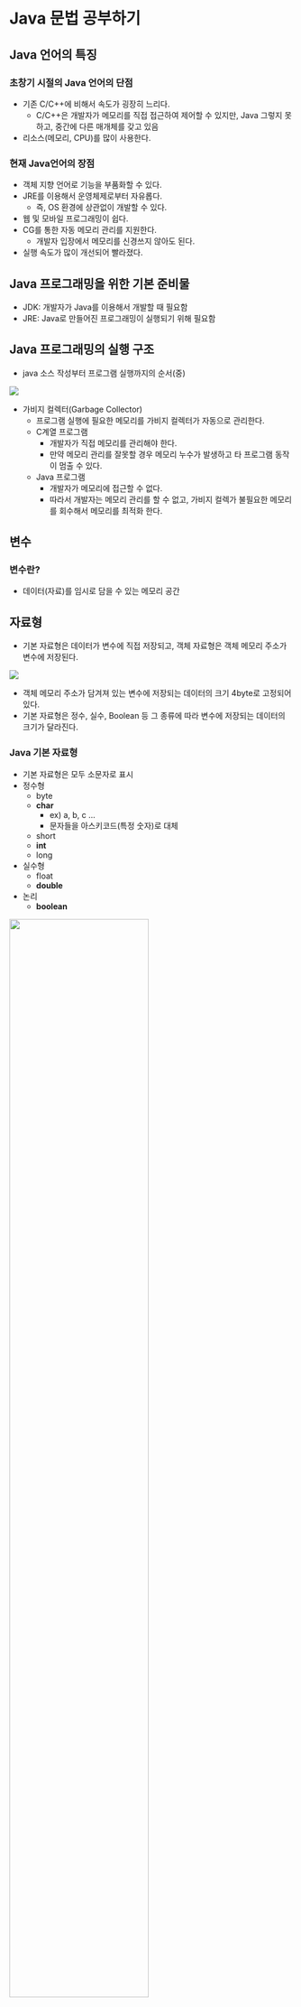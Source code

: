 Java 문법 공부하기
===============
## Java 언어의 특징
### 초창기 시절의 Java 언어의 단점
* 기존 C/C++에 비해서 속도가 굉장히 느리다.
    - C/C++은 개발자가 메모리를 직접 접근하여 제어할 수 있지만, Java 그렇지 못하고, 중간에 다른 매개체를 갖고 있음
* 리소스(메모리, CPU)를 많이 사용한다.

### 현재 Java언어의 장점 
* 객체 지향 언어로 기능을 부품화할 수 있다.
* JRE를 이용해서 운영체제로부터 자유롭다.
    - 즉, OS 환경에 상관없이 개발할 수 있다.
* 웹 및 모바일 프로그래밍이 쉽다.
* CG를 통한 자동 메모리 관리를 지원한다.
    - 개발자 입장에서 메모리를 신경쓰지 않아도 된다.
* 실행 속도가 많이 개선되어 빨라졌다.

## Java 프로그래밍을 위한 기본 준비물
* JDK: 개발자가 Java를 이용해서 개발할 때 필요함
* JRE: Java로 만들어진 프로그래밍이 실행되기 위해 필요함 

## Java 프로그래밍의 실행 구조
* java 소스 작성부터 프로그램 실행까지의 순서(중)
<img src="./images/1.png" />

* 가비지 컬렉터(Garbage Collector)
    - 프로그램 실행에 필요한 메모리를 가비지 컬렉터가 자동으로 관리한다.
    - C계열 프로그램
        + 개발자가 직접 메모리를 관리해야 한다.
        + 만약 메모리 관리를 잘못할 경우 메모리 누수가 발생하고 타 프로그램 동작이 멈출 수 있다.
    - Java 프로그램
        + 개발자가 메모리에 접근할 수 없다.
        + 따라서 개발자는 메모리 관리를 할 수 없고, 가비지 컬렉가 불필요한 메모리를 회수해서 메모리를 최적화 한다.
## 변수
### 변수란?
* 데이터(자료)를 임시로 담을 수 있는 메모리 공간

## 자료형 
* 기본 자료형은 데이터가 변수에 직접 저장되고, 객체 자료형은 객체 메모리 주소가 변수에 저장된다.
<img src="./images/2.png" />

* 객체 메모리 주소가 담겨져 있는 변수에 저장되는 데이터의 크기 4byte로 고정되어 있다.
* 기본 자료형은 정수, 실수, Boolean 등 그 종류에 따라 변수에 저장되는 데이터의 크기가 달라진다.

### Java 기본 자료형
* 기본 자료형은 모두 소문자로 표시 
* 정수형
    - byte
    - **char**
        + ex) a, b, c ...
        + 문자들을 아스키코드(특정 숫자)로 대체
    - short
    - **int**
    - long
* 실수형
    - float
    - **double**
* 논리
    - **boolean**
    
<img src="./images/3.png" width="70%" height="70%" />
    
    
### Java 객체 자료형
* 객체 자료형은 제일 앞 글지를 대문자료 표시
* 문자형
    - String
        + ex) String str = "ABCD";

### 형 변환
* 자동적 형 변환: 작은 공간의 메모리에서 큰 공간의 메모리로 이동
    - 큰 문제 없이 변환됨 
```
byte by = 10;
int in = by;
System.out.printIn("in = " + i);

in = 10
```
* 명시적 형 변환: 큰 공간의 메모리에서 작은 공간의 메모리로 이동
    - 명시적 형 변환은 데이터가 누실될 수 있다. 
```
int iVar = 100; 
byte bVar = (byte)iVar;
System.out.println("bVar = " + bVar);

bVar = 100
----------------------------------
iVar = 123456;
bVar = (byte)iVar;
System.out.printLn("bVar = " + bVar)

bVar = 64
```

## 특수 문자와 서식 문자
* 일반적으로 사용하는 문자가 아닌 특수한 경우 또는 특정 서식에 맞게 사용하는 문

### 특수 문자
* 일반 문자가 아닌 특수한 목적으로 사용되는 문자
* 종류
    - \t: 탭
    - \n: 줄바꿈
    - \': 작은 따옴표
    - \": 큰 따옴표 
    - \\: 역슬래시 
* 주석
    - 컴파일러가 컴파일하지 않고 무시하는 부분
    - 한 줄 주석: // 주석입니다.
    - 여러줄 주석: /* 주석입니다. */ 
    
### 서식 문자
* 일반 문자가 아닌 서식에 사용되는 문자
* prinf() 메소드를 이용한다.
    - f는 format(형식)을 뜻한다.
* 종류
    - %d: 10진수
    - %o: 8진수
    - %x: 16진수
    - %c: 문자
    - %s: 문자열
    - %f: 실수 

<img src="./images/4.png" width="65%" height="65%" />

* println() 은 해당 문자열을 출력하고 자동으로 줄바꿈이 되지만, printf()는 자동으로 줄바꿈이 안되기 때문에 \n으로 줄바꿈을 해줘야 한다.

## 연산자
* 프로그램이 실행될 떄 컴퓨터(CPU)한테 계산(연산)업무를 시키기 위한 방법

### 단항 연산자
* 피연산자가 하나 존재 
* ex) +x, -x, !x

### 이항 연산자
* 피연산자가 두개 존재
* ex) x=y, x<y

### 삼항 연산자
* 피연산자가 세개 존재 
* 조건식: true ? false

### 대입 연산자
* '='는 수학에서 '오른쪽 값과 왼쪽 값이 같다'라는 의미이지만, 프로그램에서는 '오른쪽 값을 왼쪽에 대'하는 의미로 쓰인다.
* 프로그램에서 '오른쪽과 왼쪽이 같다'라는 의미는 '=='이다. 

### 산술 연산자
* +, -, /, % 등

### 복합 대입 연산자
* 산술 연산자와 대입 연산자를 결합한 연산자
* +=, -=, *=, /=, %= 등

### 관계 연산자
* 두 개의 피연산자를 비교해서 참/거짓의 결론을 도출한다.
* >, >=, <, <=, ==, != 등

### 증감 연산자
* 1만큼 증가하거나 감소를 수행한다.
* ++: 1만큼 증가
* --: 1만큼 감소 
<img src="./images/5.png" width="65%" height="65%" />

### 논리 연산자
* &&: 논리 곱(AND)
* ||: 논리 합(OR)
* !: 논리 부정(NOT)

### 조건(삼항) 연산자
* 삼항 연산자로 두개의 피연산자 연산 결과에 따라서 나머지 피연산자가 결정된다.
* 조건식 ? 식1:식2
    - 조건식이 참이면 식1이 실행되고, 조건식이 거짓이면 식2가 실행된다.
<img src="./images/6.png" width="50%" height="50%" />

### 비트 연산자
* java 에서는 자주 사용되지 않
* 데이터를 비트(bit)단위로 환산하여 연산을 수행하며, 다른 연산자보다 연산 속도가 빠르다. 
* &: AND 연산
    - a & b: a와 b가 모두 1이면 1
* |: OR 연산
    - a | b: a와 b중 하나라도 1이면 1
* ^: XOR 연산
    - a^b: a와 b가 같지 않으면 1
<img src="./images/7.png" width="75%" height="75%" />   

## 배열
* 다수의 데이터를 인덱스를 이용해서 관리하는 방법 

### 배열이란?
* 인덱스를 이용해서 **자료형이 같은 데이터**를 관리하는 것이다.
* 배열 선언 및 초기화: 배열도 변수와 마찬가지로 선언과 초기화 과정을 거쳐 사용한다.
    - 배열 선언 후 초기화
    - 배열 선언과 초기화를 동시에 
* 배열은 주로 많은 데이터를 쉽게(효율적) 관리하기 위해서 사용한다.

## 배열과 메모리
* 배열을 구성하는 데이터의 자료형에 따라서 배열의 메모리 크기가 결정된다.
* 기본 자료형 데이터를 담고 있는 변수와 달리 배열 변수는 배열 데이터의 주소를 담고 있다. 
<img src="./images/8.png" width="80%" height="80%" />   

* int[] i 에서 i에는 배열의 첫번째 인덱스의 시작주소가 저장되어 있다. 

### 배열의 기본 속성
* 배열 길이
```
int[] arrAtt1 = {10, 20, 30, 40, 50, 60}
System.out.println(arrAtt1.length)
```

* 배열 요소 출력
```
System.out.println(Arrays.toString(arrAtt1));
```
* 배열 요소 복사
```
arratt2 = Arrays.copyOf(arrAtt1.length); 
```
* 배열 레퍼런스
```
arrAtt3 = arrAtt1;
System.out.println(arrAtt1);
System.out.println(arrAtt2);
System.out.println(arrAtt3);
----------------------------
I@455617c
I@74a14482
I@455617c
```

### 다차원 배열
* 배열 안에 또 다른 배열이 존재한다.
* 이차원 배열 ~ n차열 배열
    - 이차원 배열까지는 자주 사용되지만, 3차원 배열부터는 메모리 사용량 급증으로 인한 성능 저하때문에 자주 사용되지 않는다.
```
int[][] arrMul = new int[3][2];
arrMul[0][0] = 10;
arrMul[0][1] = 100;
```

## 조건문
* 프로그램이 조건의 결과에 따라 양자 택일 또는 다자 택일을 진행하는 조건문

### 조건문이란?
* 조건의 결과에 따라서 양자 택일 또는 다자 택일을 진행한다.
    - 양자 택일: 주로 if문이 사용된다.
    - 다자 택일: 주로 switch문이 사용된다.
* if 문
    - if문
    - if문 + else문
    - if문 + else if 문
    - if문 + else if 문 ... + else문 등 조합은 다양함 
* switch 문
    - 비교대상이 되는 결과값과 선택사항이 많을 경우 주로 사용한다.
```
System.out.println("점수를 입력하세요.: ");
Scanner inputNum = new Scanner(System.in);
int sore = inputNume.nextInt();

switch (score) {
case 100:
case 90:
System.out.println("수");
break;

default:
System.out.println("다시 시도");
break;
}

inputNum.close();
```

## 반복문
* 프로그램 진행을 특정 조건에 따라 반복적으로 진행하는 것
* for문
    - for(초기값, 조건식, 증가되는 코드)
```
for(inti=1; i<10; '반복문이 끝나고 실행할 코드')
```
* while문
    - while(조건식) -> 초기값, 증가되는 코드는 while 외부에 존재
```
i = 0
while(i<10) {
    ...
    i++;
}
```

* do ~ while문
    - while문과 비슷하며, 차이점은 조건 결과에 상관없이 무조건 최초 한번은 ~ 위치에 해당하는 프로그램을 수행한다.
```
do {
    System.out.println("무조건 한번은 실행됩니다!");
} while(false);
```

## 클래스 제작과 객체 생성
### 클래스 제장
* 클래스는 멤버 변수(속성), 메서드(기능), 생성자 등으로 구성된다.

<img src="./images/9.png" width="70%" height="70%" />

### 객체 생성
* 클래스로부터 'new'를 이용해서 객체를 생성한다.
* 객체를 생성할 때, 해당 객체의 생성자가 가장 먼저 호출된다.

```
Grandeur myCar1 = new Grandeur();
Grandeur myCar2 = new Grandeur();
```

<img src="./images/10.png" width="70%" height="70%" />

## 메서드
* 클래스가 객체를 생성했을 때, 객체의 기능
* 매서드도 변수와 같이 선언 및 정의 후 필요시에 호출해서 사용한다.
* 객체와 도트접근자를 이용해 해당 메소드를 사용한다. 
* 구성
    - 호출부
    - 선언부
    - 정의부 
* 메서드명
    - 소문자로 시작한다.
    - CamelCase를 사용한다.
    - 동사 + 명사/목적어 형식

<img src="./images/11.png" width="70%" height="70%" />

### 중복 메서드(overloading) / 메서드 오버로
* 이름은 같고, 매개변수의 개수 또는 타입이 다른 메서드를 만들 수 있다. 

### 접근자
* 메서드를 호출할 때 접근자에 따라서 호출이 불가할 수 있다.
* 종류
    - public: 외부에 공개된 메서드 즉, 외부에서 호출할 수 있는 메서드 
    - priavate: 클래스 내부에서만 사용할 수 있는 메서드 
    - protect

<img src="./images/12.png" width="70%" height="70%" />

## 객체와 메모리
### 메모리에서 객체 생성(동적 생성)
* 객체는 메모리에서 동적으로 생성되며, 객체가 더 이상 필요 없게 되면 GC(Gabage Collector)에 의해서 제거된다.
* 클래스가 같은 객체들이라해도 메모리에서 다른 공간에 있는 다른 객체들이다. 
* 자료형이 같아도 메모리 내에 다른 공간에 존재하는 객체는 다른 객체이다. 

### null과 NullPointException
* 레퍼런스에 null이 저장되면 객체의 연결이 끊기며, 더 이상 객체를 이용할 수 없다. 
* 연결이 끊긴 객체는 GC에 의해서 회수되며, 객체가 저장됬었던 공간은 비워지게 된다.

## 생성자와 소멸자 그리고 this
### 디폴트 생성자
* 객체가 생성될 때 가장 먼저 호출되는 생성자로, 만약 개발자가 명시하지 않더라도 컴파일 시점에 자동 생성된다.
* 만약 사용자 정의 생성자가 정의되어 있다면, 컴파일러 디폴트 생성자를 생성하지 않는다.

<img src="./images/13.png" width="70%" height="70%" />

### 사용자 정의 생성자
* 디폴트 생성자 외에 특정 목적에 의해서 개발자가 만든 생성자로, 매개 변수에 차이가 있다.

<img src="./images/14.png" width="70%" height="70%" />

### 소멸자
* 객체가 GC에 의해서 메모리에서 제거될 때 finalize() 메서드가 호출된다.
 
<img src="./images/15.png" width="70%" height="70%" />

### this 키워드 
* 현재 객체를 가리킬 때  this를 사용한다.
* 변수를 사용할 수 있는 볌위에 따라 구분
    - 지역변수: 선언 위치가 '메소드나 생성자 내부'이다.
    - 전역 변수(멤버 변수): 선언위치가 '클래스 영역'이다. 
        + 클래스 변수: 모든 객체가 공통적으로 똑같은 속성을 가져야 할때 사용
        + 인스턴스 변수: 각각의 객체(=인스턴스)마다 개별적인 속성을 가져야 할 때 사용
        
## 패키지와 static
* 패키지: class 파일을 효율적으로 관리하기 위한 방법
* static: 객체 간에 속성 또는 긴으을 공유하는 방법  

### 패키지
* java 프로그램은 많은 클래스로 구성되고, 이러한 클래스를 폴더 형식으로 관리하는 것을 **패키지**라고 한다.
* 패키지 이름 결정 요령
    - 패키지 이름은 패키지에 속해 있는 클래스가 최대한 다른 클래스와 중복되는 것을 방지하도록 만든다.
    - (같은 이름의 클래스를 갖고 있더라도 다른 패키지에 존재)
        + employee
        + fullTime
        + welfare 등
    - 패키지 이름은 일반적으로 도메인을 거꾸로 이용한다.
        + ex) com.java.패키지 이름 / 도메인.패키지이름 
    - 개발 중에 패키지의 이름과 구조는 변경될 수 있다.
    - 패키지 이름만 보고도 해당 패키지 안에 있는 클래스가 어떤 속성과 기능을 가지고 있는지 예상될 수 있도록 이름을 만든다.
* 다른 패키지에 있는 클래스를 사용하기 위해서는 import 키워드를 이용한다.

### static
* 클래스의 속성과 메서드에 static 키워드를 사용하면, 같은 클래스에서 생성된 객체는 어디서나 속성과 메서드를 공유할 수 있다.

## 데이터 은닉 
* 객체가 가지고 있는 데이터를 외부로부터 변질되지 않게 보호하는 방법
### 멤버변수의 private 설정
* 멤버 변수(속성)는 주로 private으로 설정해서, 외부로부터 데이터가 변질되는 것을 막는다.
* 데이터(속성) 변질이 우려되는 시나리오(예시)
    - 직원 급여 프로그램에서, 급여 담당자가 실수로 급여액을 잘못 입력하는 경우
    - 변경될 수 없는 사번이 변경되는 경우
    
### getter, setter
* 멤버 변수를 외부에서 변경할 수 있도록 하는 메서드


## 상속
* 기존에 만들어진 클래스의 기능을 상속받아서 새로운 클래스를 쉽게 만들 수 있는 방법에 대해서 학습

### 상속이란?
* 부모 클래스를 상속받은 자식 클래스는 부모 클래스의 속성과 기능도 이용할 수 있다.
* 자식 클래스의 객체를 생성할 때, 부모 클래스의 객체가 먼저 생성된다.
    - 먼저 생성된(메모리에 로딩된) 부모 클래스의 객체를 상속받아 자식 클래스의 객체가 생성됨
* java 언어에서는 **단일 상속**만을 지원한다.
    - 한 클래스는 하나의 클래스만을 상속받을 수 있다. 

### 상속의 필요성
* 기존의 검증된 class를 이용해서 빠르고 쉽게 새로운 class를 만들 수 있다. 

### 부모 클래스의 private 접근자
* 자식 클래스는 부모 클래스의 모든 자원을 사용할 수 있지만, private 접근자의 속성과 메서드는 사용할 수 없다.

## 상속 특징
* 상속관계에 있는 클래스의 특징

## 메서드 오버라이드(override)
* 부모 클래스의 기능을 자식 클래스에서 재정의해서 사용한다.
* **@Override** 어노테이션 사용

```
public class ParentClass {
    public ParentClass() {
        System.out.println("ParentClass constructor");
    }
    
    public firstfunc() {
        System.out.println("Parent first func");
    }
}


public class FirstChildClass extends ParentClass {
     
     @Override
     public firstfunc() {
         System.out.println("FirstChild first func");
     }
 }
 
public class SecondChildClass extends ParentClass {
     
     @Override
     public firstfunc() {
         System.out.println("SecondChild first func");
     }
 }
```

### 자료형(타입)
* 클래스도 자료형이다.
```
ParentClass childs[] = new ParentClass[2];
childs[0] = new FirstChildClass();
childs[1] = new SecondChildClass();
```
* 배열에는 같은 자료형의 데이터가 입력되어야 하기에 ParentClass 자료형의 childs 배열을 만들어준다.

```
ParentClass childs[] = new ParentClass[2];
ParentClass fch = new FirstChildClass();
ParentClass sch = new SecondChildClass();

childs[0] = fch;
childs[1] = sch;
```
* FirstChildClass 객체와 SecondChildClass 객체를 생성할 때 ParentClass 자료형으로 통일이 가능하다.
    - 두 클래스 모두 ParentClass를 상속받고 있는 객체이기 때문이다.

### Object 클래스
* 모든 클래스의 최상위 클래스는 Object이다.
* 모든 클래스의 데이터타입을 Object로 통일시킬 수 있다.

<img src="./images/15.png" />

### super 클래스
* 상위 클래스를 호출할 때 super키워드를 이용한다.

<img src="./images/16.png" />

## 내부 클래스와 익명 클래스
* 클래스 안에 또다른 클래스를 선언하는 방법과 이름이 없는 클래스를 선언하는 방법

### 내부(inner) 클래스
* 클래스 안에 또다른 클래스를 선언하는 것으로 이러한 방식을 통해 두 클래스의 멤버에 쉽게 접근할 수 있다. 
* 단점
    - 객체 내에 또다른 객체가 존재하는 것은 객체 지향 프로그래밍 패러다임과 맞지 않다.
    - 로직이 복잡해질 수 있다.
* 실무에서 많이 사용되지 않는 코딩 방식이다.

<img src="./images/17.png" />
   
### 익명(anonymous) 클래스
* 이름이 없는 클래스로 주로 매서드를 재정의(override)하는 목적으로 사용된다. 
* 익명 클래스는 인터페이스나 추상클래스에서 주로 이용된다. 
* 익명 클래스의 객체는 한번 사용되고, 버려진다. 
* 익명 클래스의 객체를 생성하고, 바로 도트 접근자를 이용해 해당 객체의 필요한 메소드를 사용한다. 

<img src="./images/18.png" />

## 인터페이스
* 객체가 다양한 데이터 타입을 가질 수 있는 방법(인터페이스 기능의 일부)
 
### 인터페이스란? 
* 클래스와 달리 객체를 생성할 수 없으며, 클래스에서 구현해야 하는 작업 명세서이다.
* 인터페이스 내 함수는 선언부만 존재한다.
    - 정의부는 없다.
    - 이 함수는 인터페이스를 구현하는 클래스에서 해당 함수를 정의를 새롭게 하여 사용한다.
<img src="./images/19.png" />

* 인터페이스 구현: class대신 interface 키워드를 사용하며, extend 대신 implements 키워드를 이용한다. 
<img src="./images/20.png" />

* 인터페이스를 사용하는 이유
    - 인터페이스를 사용하는 이유는 많지만, 가장 큰 이유는 객체가 다양한 자료형(타입)을 가질 수 있기 때문이다.

```
public interface InterfaceA {
    public void funA();
}

public interfate InterfaceB {
    public void funB();
}
```    

* 인터페이스는 **다형성**을 지원한다.(객체가 사용할 수 있는 자료형이 확장된다.)
    - 클래스가 구현하는(implements) 인터페이스의 모든 메서드는 클래스에서 재정의(override)해주어야 한다.
 
```
public class Interfaceclass implements InterfaceA, InterfaceB {
    
    public Interfaceclass() {
        System.out.println("-- Interfaceclass constructor --")
    }
    
    @Override
    public void funA() {
        System.out.println("-- funA() --");
    }
    
    @Override
    public void funB() {
        System.out.println("-- funB() --");
    }
}


InterfaceA ia = new Interfaceclass();
InterfaceB ib = new Interfaceclass();

ia.funA();
ib.funB();

ia.funB(); // 오류 발생 
```
<img src="./images/21.png" />

### 인터페이스 예제
<img src="./images/22.png" />

```
// Toy 인터페이스
public interface Toy {

    public void walk();
    public void run();
    public void alarm();
    public void light();
}

//Toy 인터페이스를 구현한 ToyAirplne 클래스
public ToyAirplne implements Toy {

    @Override
    public void walk() {
    ...
    }
    
    @Override
    public void run() {
    ...
    }
    
    @Override
    public void alarm() {
    ...
    }
    
    @Override
    public void light() {
    ...
    }
}

// Main 클래스
public static void main(String[] args) {
    
    Toy robot = new ToyRobot();
    Toy airplce = new ToyAirplne();
    
    Toy toys[] = {robot, airplane}; 
    
    for (int i = 0; i < toys.length; i++) {
        toys[i].walk();
        toys[i].run();
        toys[i].alarm();
        toys[i].light();
    }
}
```










#
### 필기 출처
* [인프런 강좌](https://www.inflearn.com/course/%EC%8B%A4%EC%A0%84-%EC%9E%90%EB%B0%94_java-renew/dashboard)






